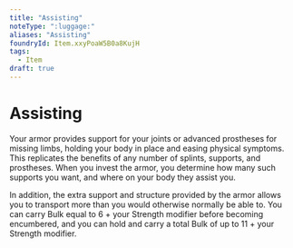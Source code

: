 ```yaml
---
title: "Assisting"
noteType: ":luggage:"
aliases: "Assisting"
foundryId: Item.xxyPoaW5B0a8KujH
tags:
  - Item
draft: true
---
```


# Assisting

Your armor provides support for your joints or advanced prostheses for missing limbs, holding your body in place and easing physical symptoms. This replicates the benefits of any number of splints, supports, and prostheses. When you invest the armor, you determine how many such supports you want, and where on your body they assist you.

In addition, the extra support and structure provided by the armor allows you to transport more than you would otherwise normally be able to. You can carry Bulk equal to 6 + your Strength modifier before becoming encumbered, and you can hold and carry a total Bulk of up to 11 + your Strength modifier.

